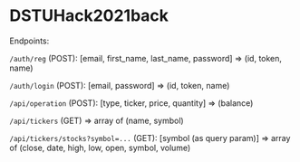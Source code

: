 # DSTUHack2021back

Endpoints:

`/auth/reg` (POST): [email, first_name, last_name, password] => (id, token, name)

`/auth/login` (POST): [email, password]
=> (id, token, name)

`/api/operation` (POST): [type, ticker, price, quantity]
=> (balance)

`/api/tickers` (GET)
=> array of (name, symbol)

`/api/tickers/stocks?symbol=...` (GET): [symbol (as query param)]
=> array of (close, date, high, low, open, symbol, volume)
